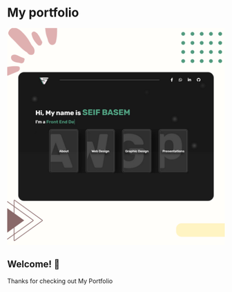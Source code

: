 # My portfolio

![Design preview for My Portfolio](./images/port.png)

## Welcome! 👋

Thanks for checking out My Portfolio
